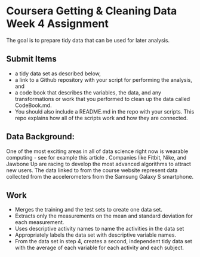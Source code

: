 # Coursera Getting & Cleaning Data Week 4 Assignment

The goal is to prepare tidy data that can be used for later analysis. 

## Submit Items 
* a tidy data set as described below, 
* a link to a Github repository with your script for performing the analysis, and 
* a code book that describes the variables, the data, and any transformations or work that you performed to clean up the data called CodeBook.md. 
* You should also include a README.md in the repo with your scripts. This repo explains how all of the scripts work and how they are connected.

## Data Background:
One of the most exciting areas in all of data science right now is wearable computing - see for example this article . Companies like Fitbit, Nike, and Jawbone Up are racing to develop the most advanced algorithms to attract new users. The data linked to from the course website represent data collected from the accelerometers from the Samsung Galaxy S smartphone. 

## Work
* Merges the training and the test sets to create one data set.
* Extracts only the measurements on the mean and standard deviation for each measurement.
* Uses descriptive activity names to name the activities in the data set
* Appropriately labels the data set with descriptive variable names.
* From the data set in step 4, creates a second, independent tidy data set with the average of each variable for each activity and each subject.
